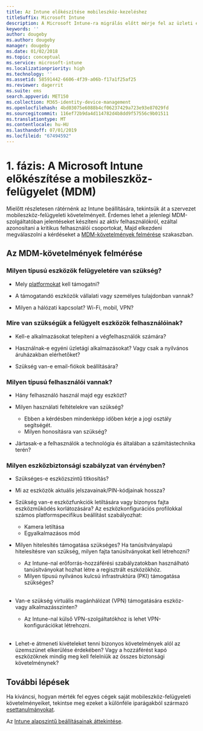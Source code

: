 ```yaml
---
title: Az Intune előkészítése mobileszköz-kezeléshez
titleSuffix: Microsoft Intune
description: A Microsoft Intune-ra migrálás előtt mérje fel az üzleti és technikai követelményeket.
keywords: ''
author: dougeby
ms.author: dougeby
manager: dougeby
ms.date: 01/02/2018
ms.topic: conceptual
ms.service: microsoft-intune
ms.localizationpriority: high
ms.technology: ''
ms.assetid: 58591442-6606-4f39-a06b-f17a1f25af25
ms.reviewer: dagerrit
ms.suite: ems
search.appverid: MET150
ms.collection: M365-identity-device-management
ms.openlocfilehash: 4bd03075e6088b4cf06237429a723e93e87029fd
ms.sourcegitcommit: 116ef72b9da4d114782d4b8dd9f57556c9b01511
ms.translationtype: MT
ms.contentlocale: hu-HU
ms.lasthandoff: 07/01/2019
ms.locfileid: "67494592"
---
```

# <a name="phase-1-prepare-microsoft-intune-for-mobile-device-management-mdm"></a>1\. fázis: A Microsoft Intune előkészítése a mobileszköz-felügyelet (MDM)

Mielőtt részletesen rátérnénk az Intune beállítására, tekintsük át a szervezet mobileszköz-felügyeleti követelményeit. Érdemes lehet a jelenlegi MDM-szolgáltatóban jelentéseket készíteni az aktív felhasználókról, ezáltal azonosítani a kritikus felhasználói csoportokat, Majd elkezdeni megválaszolni a kérdéseket a [MDM-követelmények felmérése](migration-guide-prepare.md#assess-mdm-requirements) szakaszban.

## <a name="assess-mdm-requirements"></a>Az MDM-követelmények felmérése

### <a name="what-kinds-of-devices-do-you-need-to-manage"></a>Milyen típusú eszközök felügyeletére van szükség?

-   Mely [platformokat](supported-devices-browsers.md) kell támogatni?

-   A támogatandó eszközök vállalati vagy személyes tulajdonban vannak?

-   Milyen a hálózati kapcsolat? Wi-Fi, mobil, VPN?

### <a name="what-do-your-users-need-to-do-on-managed-devices"></a>Mire van szükségük a felügyelt eszközök felhasználóinak?

-   Kell-e alkalmazásokat telepíteni a végfelhasználók számára?

-   Használnak-e egyéni üzletági alkalmazásokat? Vagy csak a nyilvános áruházakban elérhetőket?

-   Szükség van-e email-fiókok beállítására?

### <a name="what-kinds-of-users"></a>Milyen típusú felhasználói vannak?

-   Hány felhasználó használ majd egy eszközt?

-   Milyen használati feltételekre van szükség?

    -   Ebben a kérdésben mindenképp időben kérje a jogi osztály segítségét.
    -   Milyen honosításra van szükség?

-   Jártasak-e a felhasználók a technológia és általában a számítástechnika terén?

### <a name="what-is-your-device-security-policy"></a>Milyen eszközbiztonsági szabályzat van érvényben?

- Szükséges-e eszközszintű titkosítás?

- Mi az eszközök aktuális jelszavainak/PIN-kódjainak hossza?

- Szükség van-e eszközfunkciók letiltására vagy bizonyos fajta eszközműködés korlátozására? Az eszközkonfigurációs profilokkal számos platformspecifikus beállítást szabályozhat:
    - Kamera letiltása
    - Egyalkalmazásos mód<br/>

- Milyen hitelesítés támogatása szükséges? Ha tanúsítványalapú hitelesítésre van szükség, milyen fajta tanúsítványokat kell létrehozni?
  - Az Intune-nal erőforrás-hozzáférési szabályzatokban használható tanúsítványokat hozhat létre a regisztrált eszközökhöz.
  -   Milyen típusú nyilvános kulcsú infrastruktúra (PKI) támogatása szükséges?
  <br></br>
- Van-e szükség virtuális magánhálózat (VPN) támogatására eszköz- vagy alkalmazásszinten?

  -   Az Intune-nal külső VPN-szolgáltatókhoz is lehet VPN-konfigurációkat létrehozni.
  <br/><br/>
- Lehet-e átmeneti kivételeket tenni bizonyos követelmények alól az üzemszünet elkerülése érdekében? Vagy a hozzáférést kapó eszközöknek mindig meg kell felelniük az összes biztonsági követelménynek?

## <a name="next-steps"></a>További lépések
Ha kíváncsi, hogyan mérték fel egyes cégek saját mobileszköz-felügyeleti követelményeiket, tekintse meg ezeket a különféle iparágakból származó [esettanulmányokat](https://customers.microsoft.com/story/mwh-global-now-part-of-stantec-secures-mobile-devices-with-intune).

Az [Intune alapszintű beállításainak áttekintése](migration-guide-setup.md).
